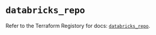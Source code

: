 # `databricks_repo`

Refer to the Terraform Registory for docs: [`databricks_repo`](https://registry.terraform.io/providers/databricks/databricks/1.26.0/docs/resources/repo).
